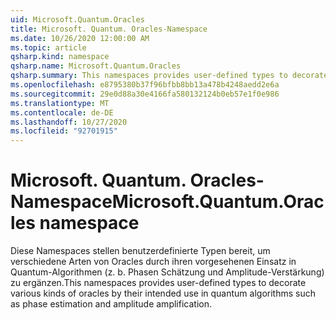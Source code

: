 ```yaml
---
uid: Microsoft.Quantum.Oracles
title: Microsoft. Quantum. Oracles-Namespace
ms.date: 10/26/2020 12:00:00 AM
ms.topic: article
qsharp.kind: namespace
qsharp.name: Microsoft.Quantum.Oracles
qsharp.summary: This namespaces provides user-defined types to decorate various kinds of oracles by their intended use in quantum algorithms such as phase estimation and amplitude amplification.
ms.openlocfilehash: e8795380b37f96bfbb8bb13a478b4248aedd2e6a
ms.sourcegitcommit: 29e0d88a30e4166fa580132124b0eb57e1f0e986
ms.translationtype: MT
ms.contentlocale: de-DE
ms.lasthandoff: 10/27/2020
ms.locfileid: "92701915"
---
```

# <a name="microsoftquantumoracles-namespace"></a><span data-ttu-id="3d5c4-102">Microsoft. Quantum. Oracles-Namespace</span><span class="sxs-lookup"><span data-stu-id="3d5c4-102">Microsoft.Quantum.Oracles namespace</span></span>

<span data-ttu-id="3d5c4-103">Diese Namespaces stellen benutzerdefinierte Typen bereit, um verschiedene Arten von Oracles durch ihren vorgesehenen Einsatz in Quantum-Algorithmen (z. b. Phasen Schätzung und Amplitude-Verstärkung) zu ergänzen.</span><span class="sxs-lookup"><span data-stu-id="3d5c4-103">This namespaces provides user-defined types to decorate various kinds of oracles by their intended use in quantum algorithms such as phase estimation and amplitude amplification.</span></span>

